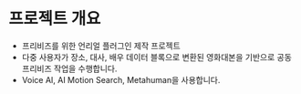 # 프로젝트 개요
- 프리비즈를 위한 언리얼 플러그인 제작 프로젝트
- 다중 사용자가 장소, 대사, 배우 데이터 블록으로 변환된 영화대본을 기반으로 공동 프리비즈 작업을 수행합니다.
- Voice AI, AI Motion Search, Metahuman을 사용합니다.
